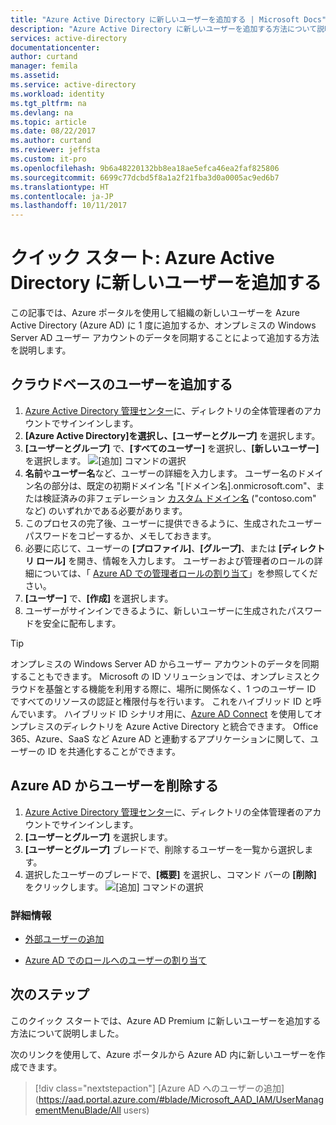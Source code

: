 ```yaml
---
title: "Azure Active Directory に新しいユーザーを追加する | Microsoft Docs"
description: "Azure Active Directory に新しいユーザーを追加する方法について説明します。"
services: active-directory
documentationcenter: 
author: curtand
manager: femila
ms.assetid: 
ms.service: active-directory
ms.workload: identity
ms.tgt_pltfrm: na
ms.devlang: na
ms.topic: article
ms.date: 08/22/2017
ms.author: curtand
ms.reviewer: jeffsta
ms.custom: it-pro
ms.openlocfilehash: 9b6a48220132bb8ea18ae5efca46ea2faf825806
ms.sourcegitcommit: 6699c77dcbd5f8a1a2f21fba3d0a0005ac9ed6b7
ms.translationtype: HT
ms.contentlocale: ja-JP
ms.lasthandoff: 10/11/2017
---
```

# <a name="quickstart-add-new-users-to-azure-active-directory"></a>クイック スタート: Azure Active Directory に新しいユーザーを追加する
この記事では、Azure ポータルを使用して組織の新しいユーザーを Azure Active Directory (Azure AD) に 1 度に追加するか、オンプレミスの Windows Server AD ユーザー アカウントのデータを同期することによって追加する方法を説明します。 

## <a name="add-cloud-based-users"></a>クラウドベースのユーザーを追加する
1. [Azure Active Directory 管理センター](https://aad.portal.azure.com)に、ディレクトリの全体管理者のアカウントでサインインします。
2. **[Azure Active Directory]**を選択し、**[ユーザーとグループ]** を選択します。
3. **[ユーザーとグループ]** で、**[すべてのユーザー]** を選択し、**[新しいユーザー]** を選択します。
   ![[追加] コマンドの選択](./media/add-users-azure-active-directory/add-user.png)
4. **名前**や**ユーザー名**など、ユーザーの詳細を入力します。 ユーザー名のドメイン名の部分は、既定の初期ドメイン名 "[ドメイン名].onmicrosoft.com"、または検証済みの非フェデレーション [カスタム ドメイン名](add-custom-domain.md) ("contoso.com" など) のいずれかである必要があります。
5. このプロセスの完了後、ユーザーに提供できるように、生成されたユーザー パスワードをコピーするか、メモしておきます。
6. 必要に応じて、ユーザーの **[プロファイル]**、**[グループ]**、または **[ディレクトリ ロール]** を開き、情報を入力します。 ユーザーおよび管理者のロールの詳細については、「 [Azure AD での管理者ロールの割り当て](active-directory-assign-admin-roles.md)」を参照してください。
7. **[ユーザー]** で、**[作成]** を選択します。
8. ユーザーがサインインできるように、新しいユーザーに生成されたパスワードを安全に配布します。

> [!TIP]
> オンプレミスの Windows Server AD からユーザー アカウントのデータを同期することもできます。 Microsoft の ID ソリューションでは、オンプレミスとクラウドを基盤とする機能を利用する際に、場所に関係なく、1 つのユーザー ID ですべてのリソースの認証と権限付与を行います。 これをハイブリッド ID と呼んでいます。 ハイブリッド ID シナリオ用に、[Azure AD Connect](https://docs.microsoft.com/azure/active-directory/connect/active-directory-aadconnect) を使用してオンプレミスのディレクトリを Azure Active Directory と統合できます。 Office 365、Azure、SaaS など Azure AD と連動するアプリケーションに関して、ユーザーの ID を共通化することができます。 

## <a name="delete-users-from-azure-ad"></a>Azure AD からユーザーを削除する
1. [Azure Active Directory 管理センター](https://aad.portal.azure.com)に、ディレクトリの全体管理者のアカウントでサインインします。
2. **[ユーザーとグループ]** を選択します。
3. **[ユーザーとグループ]** ブレードで、削除するユーザーを一覧から選択します。 
4. 選択したユーザーのブレードで、**[概要]** を選択し、コマンド バーの **[削除]** をクリックします。
   ![[追加] コマンドの選択](./media/add-users-azure-active-directory/delete-user.png)


### <a name="learn-more"></a>詳細情報 
* [外部ユーザーの追加](active-directory-users-create-external-azure-portal.md)

* [Azure AD でのロールへのユーザーの割り当て](active-directory-users-assign-role-azure-portal.md)

## <a name="next-steps"></a>次のステップ
このクイック スタートでは、Azure AD Premium に新しいユーザーを追加する方法について説明しました。 

次のリンクを使用して、Azure ポータルから Azure AD 内に新しいユーザーを作成できます。

> [!div class="nextstepaction"]
> [Azure AD へのユーザーの追加](https://aad.portal.azure.com/#blade/Microsoft_AAD_IAM/UserManagementMenuBlade/All users) 